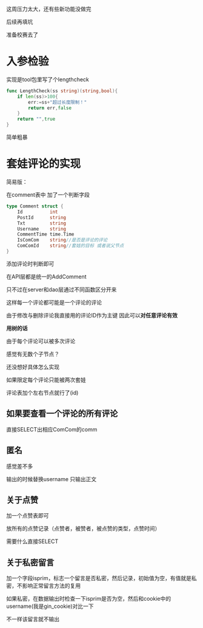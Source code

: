 这周压力太大，还有些新功能没做完

后续再填坑

准备校赛去了

# 入参检验

实现是tool包里写了个lengthcheck

```go
func LengthCheck(ss string)(string,bool){
	if len(ss)>100{
		err:=ss+"超过长度限制！"
		return err,false
	}
	return "",true
}
```

简单粗暴

# 套娃评论的实现
简易版：

在comment表中 加了一个判断字段

```go
type Comment struct {
	Id          int
	PostId      string
	Txt         string
	Username    string
	CommentTime time.Time
	IsComCom    string//是否是评论的评论
	ComComId    string//套娃的目标 或者说父节点
}
```
添加评论时判断即可

在API层都是统一的AddComment

只不过在server和dao层通过不同函数区分开来

这样每一个评论都可能是一个评论的评论

由于修改与删除评论我直接用的评论ID作为主键 因此可以**对任意评论有效**


**用树的话**

由于每个评论可以被多次评论

感觉有无数个子节点？

还没想好具体怎么实现

如果限定每个评论只能被两次套娃

评论表加个左右节点就行了(id)

## 如果要查看一个评论的所有评论

直接SELECT出相应ComCom的comm
## 匿名

感觉差不多

输出的时候替换username 只输出正文


## 关于点赞

加一个点赞表即可

放所有的点赞记录（点赞者，被赞者，被点赞的类型，点赞时间）

需要什么直接SELECT



## 关于私密留言

加一个字段isprim，标志一个留言是否私密，然后记录，初始值为空，有值就是私密，不影响正常留言方法的复用

如果私密，在数据输出时检查一下isprim是否为空，然后和cookie中的username(我是gin_cookie)对比一下

不一样该留言就不输出
